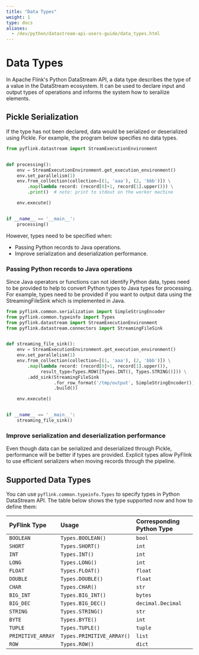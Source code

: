 ```yaml
---
title: "Data Types"
weight: 1
type: docs
aliases:
  - /dev/python/datastream-api-users-guide/data_types.html
---
```

<!--
Licensed to the Apache Software Foundation (ASF) under one
or more contributor license agreements.  See the NOTICE file
distributed with this work for additional information
regarding copyright ownership.  The ASF licenses this file
to you under the Apache License, Version 2.0 (the
"License"); you may not use this file except in compliance
with the License.  You may obtain a copy of the License at

  http://www.apache.org/licenses/LICENSE-2.0

Unless required by applicable law or agreed to in writing,
software distributed under the License is distributed on an
"AS IS" BASIS, WITHOUT WARRANTIES OR CONDITIONS OF ANY
KIND, either express or implied.  See the License for the
specific language governing permissions and limitations
under the License.
-->

# Data Types

In Apache Flink's Python DataStream API, a data type describes the type of a value in the DataStream ecosystem. 
It can be used to declare input and output types of operations and informs the system how to serailize elements. 




## Pickle Serialization

If the type has not been declared, data would be serialized or deserialized using Pickle. 
For example, the program below specifies no data types.

```python
from pyflink.datastream import StreamExecutionEnvironment


def processing():
    env = StreamExecutionEnvironment.get_execution_environment()
    env.set_parallelism(1)
    env.from_collection(collection=[(1, 'aaa'), (2, 'bbb')]) \
        .map(lambda record: (record[0]+1, record[1].upper())) \
        .print()  # note: print to stdout on the worker machine

    env.execute()


if __name__ == '__main__':
    processing()
```

However, types need to be specified when:

- Passing Python records to Java operations.
- Improve serialization and deserialization performance.

### Passing Python records to Java operations

Since Java operators or functions can not identify Python data, types need to be provided to help to convert Python types to Java types for processing.
For example, types need to be provided if you want to output data using the StreamingFileSink which is implemented in Java.

```python
from pyflink.common.serialization import SimpleStringEncoder
from pyflink.common.typeinfo import Types
from pyflink.datastream import StreamExecutionEnvironment
from pyflink.datastream.connectors import StreamingFileSink


def streaming_file_sink():
    env = StreamExecutionEnvironment.get_execution_environment()
    env.set_parallelism(1)
    env.from_collection(collection=[(1, 'aaa'), (2, 'bbb')]) \
        .map(lambda record: (record[0]+1, record[1].upper()),
             result_type=Types.ROW([Types.INT(), Types.STRING()])) \
        .add_sink(StreamingFileSink
                  .for_row_format('/tmp/output', SimpleStringEncoder())
                  .build())

    env.execute()


if __name__ == '__main__':
    streaming_file_sink()

```

### Improve serialization and deserialization performance

Even though data can be serialized and deserialized through Pickle, performance will be better if types are provided.
Explicit types allow PyFlink to use efficient serializers when moving records through the pipeline.

## Supported Data Types

You can use `pyflink.common.typeinfo.Types` to specify types in Python DataStream API. 
The table below shows the type supported now and how to define them:

| PyFlink Type | Usage |  Corresponding Python Type |
|:-----------------|:-----------------------|:-----------------------|
| `BOOLEAN` | `Types.BOOLEAN()` | `bool` |
| `SHORT` | `Types.SHORT()` | `int` |
| `INT` | `Types.INT()` | `int` |
| `LONG` | `Types.LONG()` | `int` |
| `FLOAT` | `Types.FLOAT()` | `float` |
| `DOUBLE` | `Types.DOUBLE()` | `float` |
| `CHAR` | `Types.CHAR()` | `str` |
| `BIG_INT` | `Types.BIG_INT()` | `bytes` |
| `BIG_DEC` | `Types.BIG_DEC()` | `decimal.Decimal` |
| `STRING` | `Types.STRING()` | `str` |
| `BYTE` | `Types.BYTE()` | `int` |
| `TUPLE` | `Types.TUPLE()` | `tuple` |
| `PRIMITIVE_ARRAY` | `Types.PRIMITIVE_ARRAY()` | `list` |
| `ROW` | `Types.ROW()` | `dict` |
